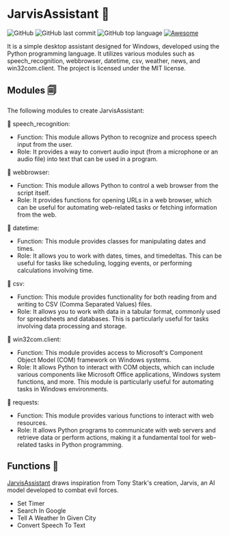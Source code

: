 # JarvisAssistant 🤖
![GitHub](https://img.shields.io/github/license/PriyanjanMitra/JarvisAssistant?logo=Github)
![GitHub last commit](https://img.shields.io/github/last-commit/PriyanjanMitra/JarvisAssistant)
![GitHub top language](https://img.shields.io/github/languages/top/PriyanjanMitra/JarvisAssistant)
[![Awesome](https://cdn.rawgit.com/sindresorhus/awesome/d7305f38d29fed78fa85652e3a63e154dd8e8829/media/badge.svg)](https://github.com/sindresorhus/awesome)&#160;


It is a simple desktop assistant designed for Windows, developed using the Python programming language. It utilizes various modules such as speech_recognition, webbrowser, datetime, csv, weather, news, and win32com.client. The project is licensed under the MIT license.

## Modules 🗐
The following modules to create JarvisAssistant:


🌻 speech_recognition:
   - Function: This module allows Python to recognize and process speech input from the user.
   - Role: It provides a way to convert audio input (from a microphone or an audio file) into text that can be used in a program.

🌻 webbrowser:
   - Function: This module allows Python to control a web browser from the script itself.
   - Role: It provides functions for opening URLs in a web browser, which can be useful for automating web-related tasks or fetching information from the web.

🌻 datetime:
   - Function: This module provides classes for manipulating dates and times.
   - Role: It allows you to work with dates, times, and timedeltas. This can be useful for tasks like scheduling, logging events, or performing calculations involving time.

🌻 csv:
   - Function: This module provides functionality for both reading from and writing to CSV (Comma Separated Values) files.
   - Role: It allows you to work with data in a tabular format, commonly used for spreadsheets and databases. This is particularly useful for tasks involving data processing and storage.
     
🌻 win32com.client:
   - Function: This module provides access to Microsoft's Component Object Model (COM) framework on Windows systems.
   - Role: It allows Python to interact with COM objects, which can include various components like Microsoft Office applications, Windows system functions, and more. This module is particularly useful for automating tasks in Windows environments.

🌻 requests:
   - Function: This module provides various functions to interact with web resources.
   - Role: It allows Python programs to communicate with web servers and retrieve data or perform actions, making it a fundamental tool for web-related tasks in Python programming.

## Functions 🏺
[JarvisAssistant](https://github.com/PriyanjanMitra/JarvisAssistant/blob/main/main.py) draws inspiration from Tony Stark's creation, Jarvis, an AI model developed to combat evil forces.
* Set Timer
* Search In Google
* Tell A Weather In Given City
* Convert Speech To Text




